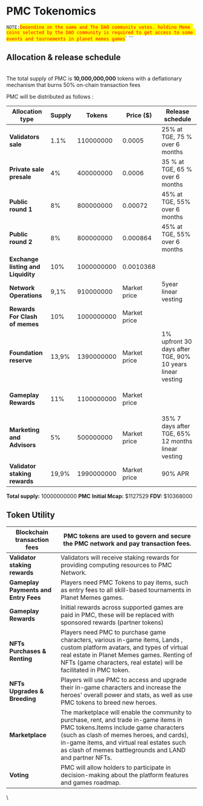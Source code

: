 # PMC Tokenomics

`NOTE:`<mark style="color:red;">`Depending on the game and The DAO community votes, holding Meme coins selected by the DAO community is required to get access to some events and tournements in planet memes games`</mark>` ```&#x20;

## Allocation & release schedule

\
The total supply of PMC is **10,000,000,000** tokens with a deflationary mechanism that burns 50% on-chain transaction fees&#x20;

PMC will be distributed as follows :&#x20;



| Allocation type                                  | Supply | Tokens                    | Price ($)    | Release schedule                                          |
| ------------------------------------------------ | ------ | ------------------------- | ------------ | --------------------------------------------------------- |
| **Validators sale**                              | 1.1%   | <p>110000000</p><p> </p>  | 0.0005       | 25% at TGE, 75 % over 6 months                            |
| **Private sale presale**                         | 4%     | <p>400000000</p><p> </p>  | 0.0006       | 35 % at TGE, 65 % over 6 months                           |
| **Public round 1**                               | 8%     | <p>800000000</p><p> </p>  | 0.00072      | 45% at TGE, 55% over 6 months                             |
| **Public round 2**                               | 8%     | <p>800000000</p><p> </p>  | 0.000864     | 45% at TGE, 55% over 6 months                             |
| **Exchange listing and Liquidity**               | 10%    | <p>1000000000</p><p> </p> | 0.0010368    |                                                           |
| **Network Operations**                           | 9,1%   | <p>910000000</p><p> </p>  | Market price | 5year linear vesting                                      |
| **Rewards For Clash of memes**                   | 10%    | <p>1000000000</p><p> </p> | Market price |                                                           |
| **Foundation reserve**                           | 13,9%  | <p>1390000000</p><p> </p> | Market price | 1% upfront 30 days after TGE, 90% 10 years linear vesting |
| <p><strong>Gameplay Rewards</strong></p><p> </p> | 11%    | <p>1100000000</p><p> </p> | Market price |                                                           |
| **Marketing and Advisors**                       | 5%     | <p>500000000</p><p> </p>  | Market price | 35% 7 days after TGE, 65% 12 months linear vesting        |
| **Validator staking rewards**                    | 19,9%  | <p>1990000000</p><p> </p> | Market price | 90% APR                                                   |

**Total supply:** 10000000000 **PMC**                **Initial Mcap:** $1127529         **FDV:** $10368000

&#x20;

## Token Utility

| **Blockchain transaction fees**      | PMC tokens are used to govern and secure the PMC network and pay transaction fees.                                                                                                                                                                                                    |
| ------------------------------------ | ------------------------------------------------------------------------------------------------------------------------------------------------------------------------------------------------------------------------------------------------------------------------------------- |
| **Validator staking rewards**        | Validators will receive staking rewards for providing computing resources to PMC Network.                                                                                                                                                                                             |
| **Gameplay Payments and Entry Fees** | Players need PMC Tokens to pay items, such as entry fees to all skill-based tournaments in Planet Memes games.                                                                                                                                                                        |
| **Gameplay Rewards**                 | Initial rewards across supported games are paid in PMC, these will be replaced with sponsored rewards (partner tokens)                                                                                                                                                                |
| **NFTs Purchases & Renting**         | Players need PMC to purchase game characters, various in-game items, Lands , custom platform avatars, and types of virtual real estate in Planet Memes games. Renting of NFTs (game characters, real estate) will be facilitated in PMC token.                                        |
| **NFTs Upgrades & Breeding**         | Players will use PMC to access and upgrade their in-game characters and increase the heroes' overall power and stats, as well as use PMC tokens to breed new heroes.                                                                                                                  |
| **Marketplace**                      | The marketplace will enable the community to purchase, rent, and trade in-game items in PMC tokens.​Items include game characters (such as clash of memes heroes, and cards), in-game items, and virtual real estates such as clash of memes battlegrounds and LAND and partner NFTs. |
| **Voting**                           | PMC will allow holders to participate in decision-making about the platform features and games roadmap.                                                                                                                                                                               |

\




